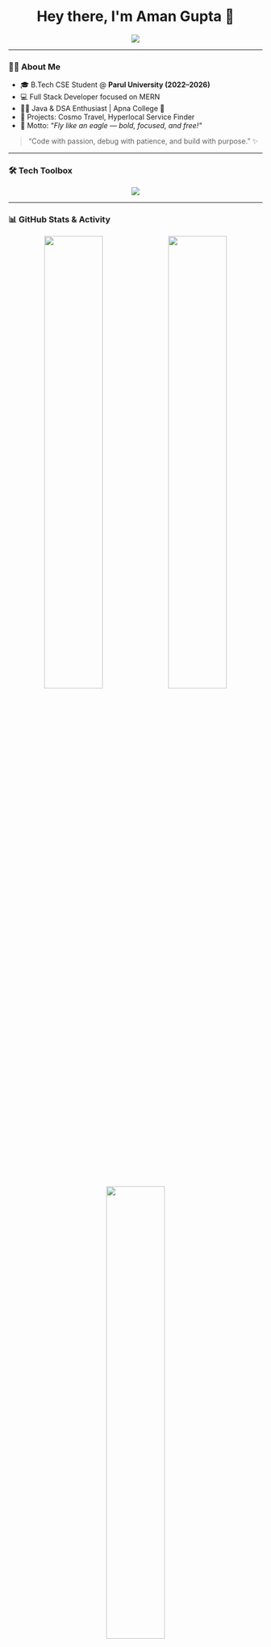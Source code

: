 <h1 align="center">Hey there, I'm Aman Gupta 👋</h1>

<p align="center">
  <img src="https://readme-typing-svg.herokuapp.com?font=Fira+Code&duration=3000&pause=1000&color=00FF94&center=true&vCenter=true&width=440&lines=Full+Stack+Web+Developer+%F0%9F%92%BB;MERN+Stack+Learner+%F0%9F%A7%91%E2%80%8D%F0%9F%92%BB;DSA+%2B+Java+Explorer+%E2%9C%A8;Always+Learning+Something+New+%F0%9F%93%9A" />
</p>

---

### 🙋‍♂️ About Me

- 🎓 B.Tech CSE Student @ **Parul University (2022–2026)**
- 💻 Full Stack Developer focused on MERN
- 👨‍💻 Java & DSA Enthusiast | Apna College 🚀
- 🔨 Projects: Cosmo Travel, Hyperlocal Service Finder
- 🦅 Motto: _"Fly like an eagle — bold, focused, and free!"_

> “Code with passion, debug with patience, and build with purpose.” ✨

---

### 🛠️ Tech Toolbox

<p align="center">
  <img src="https://skillicons.dev/icons?i=html,css,js,react,nodejs,express,mongodb,java,git,github" />
</p>

---

### 📊 GitHub Stats & Activity

<p align="center">
  <img src="https://github-readme-stats.vercel.app/api?username=amangupta812&show_icons=true&theme=radical&border_radius=15" width="48%" />
  <img src="https://github-readme-streak-stats.herokuapp.com?user=amangupta812&theme=highcontrast&hide_border=true&date_format=M%20j%5B%2C%20Y%5D" width="48%" />
</p>

<p align="center">
  <img src="https://github-readme-stats.vercel.app/api/top-langs/?username=amangupta812&layout=compact&theme=radical&langs_count=8" width="48%" />
</p>

---

### ⚡ Contribution Graph

<p align="center">
  <img src="https://github-readme-activity-graph.vercel.app/graph?username=amangupta812&theme=react-dark&bg_color=151515&hide_border=true" />
</p>

---

### 🚀 Featured Projects

#### 🌍 [**Cosmo Travel**](https://github.com/amangupta812/cosmo-travel)  
A web app designed to enhance travel experiences by providing useful tools and features for travelers.
  
<p align="center">
  <a href="https://github.com/amangupta812/cosmo-travel">
    <img src="https://img.shields.io/badge/GitHub-Repo-%23007A5E?style=for-the-badge&logo=github&logoColor=white" />
  </a>
</p>

#### 🛠️ [**Hyperlocal Service Finder**](https://github.com/amangupta812/hyperlocal-service-finder)  
A MERN stack project for finding local services like plumbers and electricians in your area.

<p align="center">
  <a href="https://github.com/amangupta812/hyperlocal-service-finder">
    <img src="https://img.shields.io/badge/GitHub-Repo-%23007A5E?style=for-the-badge&logo=github&logoColor=white" />
  </a>
</p>

---

### 📫 Let's Connect

<p align="center">
  <a href="https://www.linkedin.com/in/amangupta812">
    <img src="https://img.shields.io/badge/LinkedIn-blue?style=for-the-badge&logo=linkedin&logoColor=white" />
  </a>
  <a href="mailto:your-email@example.com">
    <img src="https://img.shields.io/badge/Gmail-D14836?style=for-the-badge&logo=gmail&logoColor=white" />
  </a>
</p>

---

<p align="center">
  <img src="https://capsule-render.vercel.app/api?type=waving&color=gradient&height=120&section=footer" />
</p>
